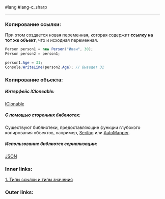 #lang #lang-c_sharp

---
### Копирование **ссылки**:
При этом создается новая переменная, которая содержит **ссылку на тот же объект**, что и исходная переменная.

```csharp
Person person1 = new Person("Иван", 30);
Person person2 = person1;

person1.Age = 31;
Console.WriteLine(person2.Age); // Выведет 31
```

### Копирование **объекта**:

##### Интерфейс ICloneable:
[IClonable](1.%20Lang/C-sharp/0.%20Введение/3.%20Интерфейсы/IClonable.md)

##### С помощью сторонних библиотек: 
Существуют библиотеки, предоставляющие функции глубокого копирования объектов, например, [Serilog](https://github.com/serilog/serilog) или [AutoMapper](https://github.com/AutoMapper/AutoMapper).

##### Использование библиотек сериализации:
[JSON](1.%20Lang/C-sharp/Сериализация/JSON.md)

### Inner links:
[1. Типы ссылки и типы значения](1.%20Lang/C-sharp/0.%20Введение/1.%20Типы%20данных/1.%20Типы%20ссылки%20и%20типы%20значения.md)


### Outer links:


